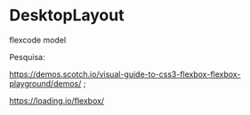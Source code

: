# DesktopLayout
flexcode model

Pesquisa:

https://demos.scotch.io/visual-guide-to-css3-flexbox-flexbox-playground/demos/ ;

https://loading.io/flexbox/
